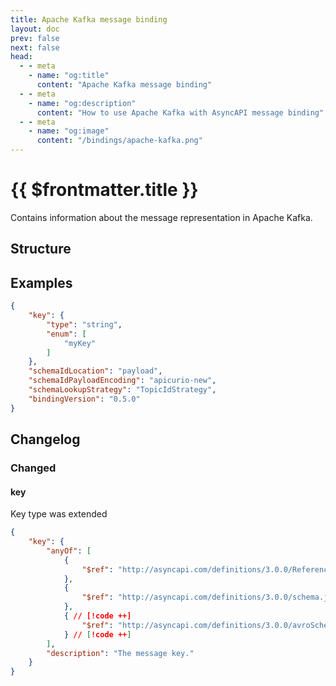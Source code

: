 ```yaml
---
title: Apache Kafka message binding
layout: doc
prev: false
next: false
head:
  - - meta
    - name: "og:title"
      content: "Apache Kafka message binding"
  - - meta
    - name: "og:description"
      content: "How to use Apache Kafka with AsyncAPI message binding"
  - - meta
    - name: "og:image"
      content: "/bindings/apache-kafka.png"
---
```


# {{ $frontmatter.title }}

Contains information about the message representation in Apache Kafka.

## Structure

<Json url="https://raw.githubusercontent.com/asyncapi/spec-json-schemas/master/bindings/kafka/0.5.0/message.json"/>

## Examples

```json
{
    "key": {
        "type": "string",
        "enum": [
            "myKey"
        ]
    },
    "schemaIdLocation": "payload",
    "schemaIdPayloadEncoding": "apicurio-new",
    "schemaLookupStrategy": "TopicIdStrategy",
    "bindingVersion": "0.5.0"
}
```

## Changelog

### Changed

#### key

Key type was extended

```json
{
    "key": {
        "anyOf": [
            {
                "$ref": "http://asyncapi.com/definitions/3.0.0/Reference.json"
            },
            {
                "$ref": "http://asyncapi.com/definitions/3.0.0/schema.json"
            },
            { // [!code ++]
                "$ref": "http://asyncapi.com/definitions/3.0.0/avroSchema_v1.json" // [!code ++]
            } // [!code ++]
        ],
        "description": "The message key."
    }
}
```